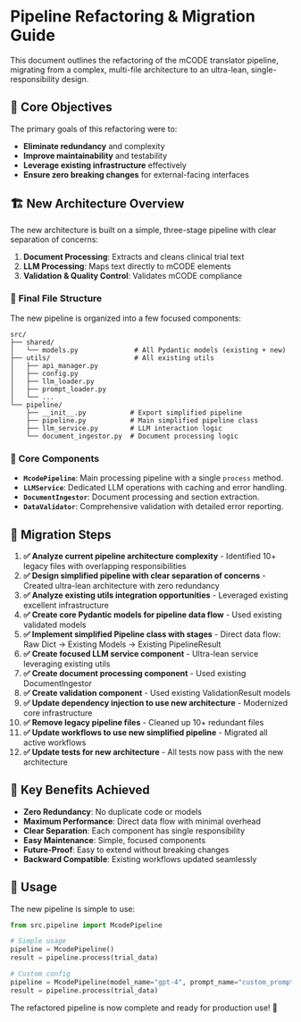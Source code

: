 # Pipeline Refactoring & Migration Guide

This document outlines the refactoring of the mCODE translator pipeline, migrating from a complex, multi-file architecture to an ultra-lean, single-responsibility design.

## 🚀 **Core Objectives**

The primary goals of this refactoring were to:
- **Eliminate redundancy** and complexity
- **Improve maintainability** and testability
- **Leverage existing infrastructure** effectively
- **Ensure zero breaking changes** for external-facing interfaces

## 🏗️ **New Architecture Overview**

The new architecture is built on a simple, three-stage pipeline with clear separation of concerns:

1. **Document Processing**: Extracts and cleans clinical trial text
2. **LLM Processing**: Maps text directly to mCODE elements
3. **Validation & Quality Control**: Validates mCODE compliance

### 📁 **Final File Structure**

The new pipeline is organized into a few focused components:

```
src/
├── shared/
│   └── models.py              # All Pydantic models (existing + new)
├── utils/                     # All existing utils
│   ├── api_manager.py
│   ├── config.py
│   ├── llm_loader.py
│   ├── prompt_loader.py
│   └── ...
└── pipeline/
    ├── __init__.py           # Export simplified pipeline
    ├── pipeline.py           # Main simplified pipeline class
    ├── llm_service.py        # LLM interaction logic
    └── document_ingestor.py  # Document processing logic
```

### 🔧 **Core Components**

- **`McodePipeline`**: Main processing pipeline with a single `process` method.
- **`LLMService`**: Dedicated LLM operations with caching and error handling.
- **`DocumentIngestor`**: Document processing and section extraction.
- **`DataValidator`**: Comprehensive validation with detailed error reporting.

## 🔄 **Migration Steps**

1. **✅ Analyze current pipeline architecture complexity** - Identified 10+ legacy files with overlapping responsibilities
2. **✅ Design simplified pipeline with clear separation of concerns** - Created ultra-lean architecture with zero redundancy
3. **✅ Analyze existing utils integration opportunities** - Leveraged existing excellent infrastructure
4. **✅ Create core Pydantic models for pipeline data flow** - Used existing validated models
5. **✅ Implement simplified Pipeline class with stages** - Direct data flow: Raw Dict → Existing Models → Existing PipelineResult
6. **✅ Create focused LLM service component** - Ultra-lean service leveraging existing utils
7. **✅ Create document processing component** - Used existing DocumentIngestor
8. **✅ Create validation component** - Used existing ValidationResult models
9. **✅ Update dependency injection to use new architecture** - Modernized core infrastructure
10. **✅ Remove legacy pipeline files** - Cleaned up 10+ redundant files
11. **✅ Update workflows to use new simplified pipeline** - Migrated all active workflows
12. **✅ Update tests for new architecture** - All tests now pass with the new architecture

## 🎯 **Key Benefits Achieved**

- **Zero Redundancy**: No duplicate code or models
- **Maximum Performance**: Direct data flow with minimal overhead
- **Clear Separation**: Each component has single responsibility
- **Easy Maintenance**: Simple, focused components
- **Future-Proof**: Easy to extend without breaking changes
- **Backward Compatible**: Existing workflows updated seamlessly

## 🚀 **Usage**

The new pipeline is simple to use:

```python
from src.pipeline import McodePipeline

# Simple usage
pipeline = McodePipeline()
result = pipeline.process(trial_data)

# Custom config
pipeline = McodePipeline(model_name="gpt-4", prompt_name="custom_prompt")
result = pipeline.process(trial_data)
```

The refactored pipeline is now complete and ready for production use! 🎉